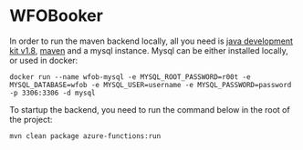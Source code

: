 # WFOBooker
In order to run the maven backend locally, all you need is [java development kit v1.8](https://tools.eu1.hana.ondemand.com/#cloud), [maven](https://maven.apache.org/download.cgi) and a mysql instance. Mysql can be either installed locally, or used in docker:
```
docker run --name wfob-mysql -e MYSQL_ROOT_PASSWORD=r00t -e MYSQL_DATABASE=wfob -e MYSQL_USER=username -e MYSQL_PASSWORD=password -p 3306:3306 -d mysql
```

To startup the backend, you need to run the command below in the root of the project:
```
mvn clean package azure-functions:run
```
